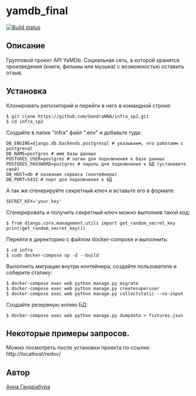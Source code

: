 # yamdb_final

[![Build status](https://github.com/GandraNNA/yamdb_final/actions/workflows/yamdb_workflow.yml/badge.svg)](http://158.160.14.19)

## Описание

Групповой проект API YaMDb. Социальная сеть, в которой хранятся
произведения (книги, фильмы или музыка) с возможностью оставить отзыв.

## Установка

Клонировать репозиторий и перейти в него в командной строке:

```
$ git clone https://github.com/GandraNNA/infra_sp2.git
$ cd infra_sp2
```

Создайте в папке "infra" файл ".env" и добавьте туда:

```
DB_ENGINE=django.db.backends.postgresql # указываем, что работаем с postgresql
DB_NAME=postgres # имя базы данных
POSTGRES_USER=postgres # логин для подключения к базе данных
POSTGRES_PASSWORD=postgres # пароль для подключения к БД (установите свой)
DB_HOST=db # название сервиса (контейнера)
DB_PORT=5432 # порт для подключения к БД
```

А так же сгенерируйте секретный ключ и вставьте его в формате:

```
SECRET_KEY='your_key'
```

Сгенерировать и получить секретный ключ можно выполнив такой код:

```
$ from django.core.management.utils import get_random_secret_key
print(get_random_secret_key())
```

Перейти в директорию с файлом docker-compose и выполнить:
```
$ cd infra
$ sudo docker-compose up -d --build
```

Выполнить миграции внутри контейнера, создайте пользователя и соберите статику:

```
$ docker-compose exec web python manage.py migrate
$ docker-compose exec web python manage.py createsuperuser
$ docker-compose exec web python manage.py collectstatic --no-input
```

Создайте резервную копию БД:

```
$ docker-compose exec web python manage.py dumpdata > fixtures.json
```

## Некоторые примеры запросов.

Можно поcмотреть после установки проекта по ссылке:
http://localhost/redoc/

## Автор

[Анна Гандрабура](https://github.com/GandraNNA)
